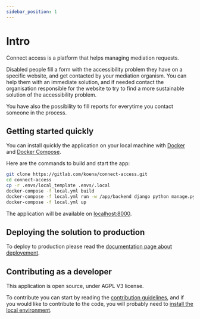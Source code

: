 ```yaml
---
sidebar_position: 1
---
```


# Intro

Connect access is a platform that helps managing mediation requests.

Disabled people fill a form with the accessibility problem they have on a specific website, and get contacted by your mediation organism. You can help them with an immediate solution, and if needed contact the organisation responsible for the website to try to find a more sustainable solution of the accessibility problem.

You have also the possibility to fill reports for everytime you contact someone in the process.

## Getting started quickly

You can install quickly the application on your local machine with [Docker](https://docs.docker.com/get-docker/) and [Docker Compose](https://docs.docker.com/compose/install/).

Here are the commands to build and start the app:

```bash
git clone https://gitlab.com/koena/connect-access.git
cd connect-access
cp -r .envs/local_template .envs/.local
docker-compose -f local.yml build
docker-compose -f local.yml run -w /app/backend django python manage.py migrate
docker-compose -f local.yml up
```

The application will be available on [localhost:8000](http://localhost:8000).

## Deploying the solution to production

To deploy to production please read the [documentation page about deployement](./user-documentation/deployement.md).

## Contributing as a developer

This application is open source, under AGPL V3 license.

To contribute you can start by reading the [contribution guidelines](./developer-documentation/contributing.md), and if you would like to contribute to the code, you will probably need to [install the local environment](./developer-documentation/local-environment.md).
